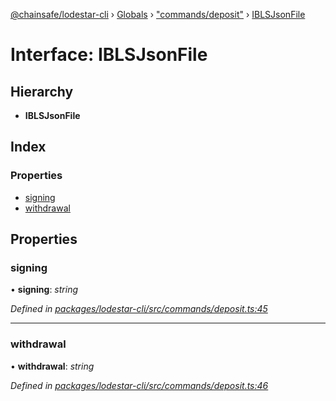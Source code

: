 [@chainsafe/lodestar-cli](../README.md) › [Globals](../globals.md) › ["commands/deposit"](../modules/_commands_deposit_.md) › [IBLSJsonFile](_commands_deposit_.iblsjsonfile.md)

# Interface: IBLSJsonFile

## Hierarchy

* **IBLSJsonFile**

## Index

### Properties

* [signing](_commands_deposit_.iblsjsonfile.md#signing)
* [withdrawal](_commands_deposit_.iblsjsonfile.md#withdrawal)

## Properties

###  signing

• **signing**: *string*

*Defined in [packages/lodestar-cli/src/commands/deposit.ts:45](https://github.com/ChainSafe/lodestar/blob/53533586a/packages/lodestar-cli/src/commands/deposit.ts#L45)*

___

###  withdrawal

• **withdrawal**: *string*

*Defined in [packages/lodestar-cli/src/commands/deposit.ts:46](https://github.com/ChainSafe/lodestar/blob/53533586a/packages/lodestar-cli/src/commands/deposit.ts#L46)*
